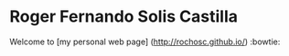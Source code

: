 # Roger Fernando Solis Castilla
Welcome to [my personal web page] (http://rochosc.github.io/) :bowtie:

